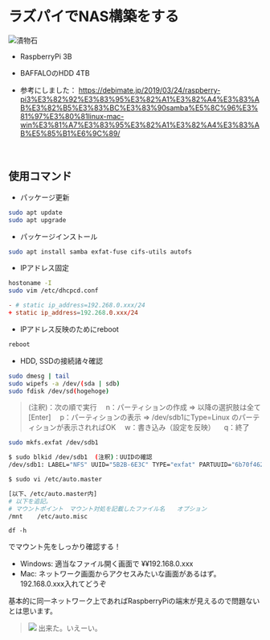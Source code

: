 # ラズパイでNAS構築をする

![漬物石](https://pbs.twimg.com/media/EMJWMlFU4AAVUQb?format=jpg&name=4096x4096)

- RaspberryPi 3B
- BAFFALOのHDD 4TB

- 参考にしました： https://debimate.jp/2019/03/24/raspberry-pi3%E3%82%92%E3%83%95%E3%82%A1%E3%82%A4%E3%83%AB%E3%82%B5%E3%83%BC%E3%83%90samba%E5%8C%96%E3%81%97%E3%80%81linux-mac-win%E3%81%A7%E3%83%95%E3%82%A1%E3%82%A4%E3%83%AB%E5%85%B1%E6%9C%89/

<br/>

## 使用コマンド

- パッケージ更新

```.bash
sudo apt update
sudo apt upgrade
```

- パッケージインストール

```.bash
sudo apt install samba exfat-fuse cifs-utils autofs
```

- IPアドレス固定

```.bash
hostoname -I
sudo vim /etc/dhcpcd.conf
```

``` dhcpcd.conf
- # static ip_address=192.268.0.xxx/24
+ static ip_address=192.268.0.xxx/24
```

- IPアドレス反映のためにreboot

```.bash
reboot
```

- HDD, SSDの接続諸々確認

```.bash
sudo dmesg | tail
sudo wipefs -a /dev/(sda | sdb)
sudo fdisk /dev/sd(hogehoge)
```

> (注釈)：次の順で実行
　n：パーティションの作成
    ⇒ 以降の選択肢は全て[Enter]
　p：パーティションの表示
    ⇒ /dev/sdb1にType=Linux のパーティションが表示されればOK
　w：書き込み（設定を反映）
　q：終了

```.bash
sudo mkfs.exfat /dev/sdb1
```

```.bash
$ sudo blkid /dev/sdb1  (注釈)：UUIDの確認
/dev/sdb1: LABEL="NFS" UUID="5B2B-6E3C" TYPE="exfat" PARTUUID="6b70f462-01"

$ sudo vi /etc/auto.master

[以下、/etc/auto.master内]
# 以下を追記。
# マウントポイント　マウント対処を記載したファイル名　　オプション
/mnt    /etc/auto.misc
```

```
df -h
```
でマウント先をしっかり確認する！

- Windows: 適当なファイル開く画面で ¥¥192.168.0.xxx
- Mac: ネットワーク画面からアクセスみたいな画面があるはず。192.168.0.xxx入れてどうぞ

基本的に同一ネットワーク上であればRaspberryPiの端末が見えるので問題ないとは思います。

> ![](https://pbs.twimg.com/media/EMJ1Iy3UUAI2whM?format=jpg&name=small)
> 出来た。いえーい。